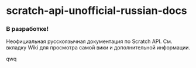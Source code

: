 # scratch-api-unofficial-russian-docs
### В разработке!
Неофициальная русскоязычная документация по Scratch API.
См. вкладку Wiki для просмотра самой вики и дополнительной информации.

qwq

